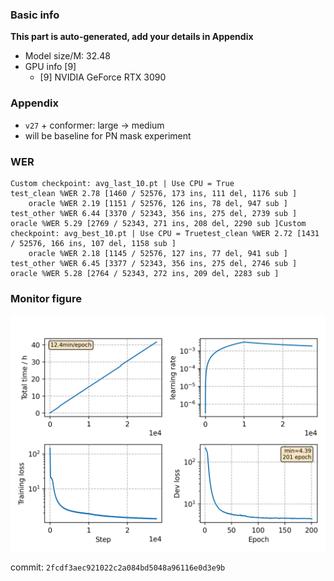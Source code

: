 ### Basic info

**This part is auto-generated, add your details in Appendix**

* Model size/M: 32.48
* GPU info \[9\]
  * \[9\] NVIDIA GeForce RTX 3090

### Appendix

* `v27` + conformer: large -> medium
* will be baseline for PN mask experiment

### WER
```
Custom checkpoint: avg_last_10.pt | Use CPU = True
test_clean %WER 2.78 [1460 / 52576, 173 ins, 111 del, 1176 sub ]
    oracle %WER 2.19 [1151 / 52576, 126 ins, 78 del, 947 sub ]
test_other %WER 6.44 [3370 / 52343, 356 ins, 275 del, 2739 sub ]    oracle %WER 5.29 [2769 / 52343, 271 ins, 208 del, 2290 sub ]Custom checkpoint: avg_best_10.pt | Use CPU = Truetest_clean %WER 2.72 [1431 / 52576, 166 ins, 107 del, 1158 sub ]
    oracle %WER 2.18 [1145 / 52576, 127 ins, 77 del, 941 sub ]
test_other %WER 6.45 [3377 / 52343, 356 ins, 275 del, 2746 sub ]    oracle %WER 5.28 [2764 / 52343, 272 ins, 209 del, 2283 sub ]
```

### Monitor figure
![monitor](./monitor.png)

commit: `2fcdf3aec921022c2a084bd5048a96116e0d3e9b`

